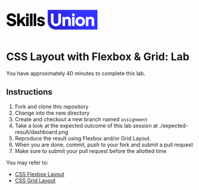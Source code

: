 [<img src="assets/images/su-logo.png" alt="Skills Union Logo" height="80px" />](https://www.skillsunion.com/)

# CSS Layout with Flexbox & Grid: Lab

You have approximately 40 minutes to complete this lab.

## Instructions

1. Fork and clone this repository
2. Change into the new directory
3. Create and checkout a new branch named `assignment`
4. Take a look at the expected outcome of this lab session at ./expected-result/dashboard.png
5. Reproduce the result using Flexbox and/or Grid Layout.
6. When you are done, commit, push to your fork and submit a pull request
7. Make sure to submit your pull request before the allotted time

You may refer to:
- [CSS Flexbox Layout](https://css-tricks.com/snippets/css/a-guide-to-flexbox/)
- [CSS Grid Layout](https://css-tricks.com/snippets/css/complete-guide-grid/)
